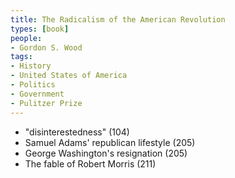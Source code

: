 ```yaml
---
title: The Radicalism of the American Revolution
types: [book]
people:
- Gordon S. Wood
tags:
- History
- United States of America
- Politics
- Government
- Pulitzer Prize
---
```


- "disinterestedness" (104)
- Samuel Adams' republican lifestyle (205)
- George Washington's resignation (205)
- The fable of Robert Morris (211)
